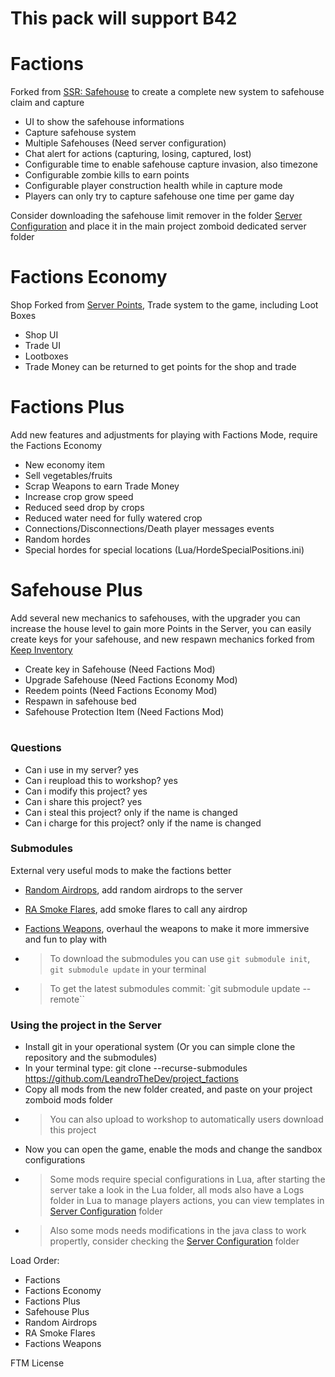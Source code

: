 # This pack will support B42

# Factions

Forked from [SSR: Safehouse](https://steamcommunity.com/sharedfiles/filedetails/?id=1178772929&searchtext=Safehouse) to create a complete new system to safehouse claim and capture

- UI to show the safehouse informations
- Capture safehouse system
- Multiple Safehouses (Need server configuration)
- Chat alert for actions (capturing, losing, captured, lost)
- Configurable time to enable safehouse capture invasion, also timezone
- Configurable zombie kills to earn points
- Configurable player construction health while in capture mode
- Players can only try to capture safehouse one time per game day

Consider downloading the safehouse limit remover in the folder [Server Configuration](https://github.com/LeandroTheDev/project_factions/tree/main/Server%20Configuration) and place it in the main project zomboid dedicated server folder

# Factions Economy

Shop Forked from [Server Points](https://steamcommunity.com/sharedfiles/filedetails/?id=2823055977&searchtext=Server+Points), Trade system to the game, including Loot Boxes

- Shop UI
- Trade UI
- Lootboxes
- Trade Money can be returned to get points for the shop and trade

# Factions Plus

Add new features and adjustments for playing with Factions Mode, require the Factions Economy

- New economy item
- Sell vegetables/fruits
- Scrap Weapons to earn Trade Money
- Increase crop grow speed
- Reduced seed drop by crops
- Reduced water need for fully watered crop
- Connections/Disconnections/Death player messages events
- Random hordes
- Special hordes for special locations (Lua/HordeSpecialPositions.ini)

# Safehouse Plus

Add several new mechanics to safehouses, with the upgrader you can increase the house level to gain more Points in the Server, you can easily create keys for your safehouse, and new
respawn mechanics forked from [Keep Inventory](https://steamcommunity.com/sharedfiles/filedetails/?id=2879960829)

- Create key in Safehouse (Need Factions Mod)
- Upgrade Safehouse (Need Factions Economy Mod)
- Reedem points (Need Factions Economy Mod)
- Respawn in safehouse bed
- Safehouse Protection Item (Need Factions Mod)

#

### Questions
- Can i use in my server? yes
- Can i reupload this to workshop? yes
- Can i modify this project? yes
- Can i share this project? yes
- Can i steal this project? only if the name is changed
- Can i charge for this project? only if the name is changed

### Submodules
External very useful mods to make the factions better
- [Random Airdrops](https://github.com/LeandroTheDev/random_airdrops), add random airdrops to the server
- [RA Smoke Flares](https://github.com/LeandroTheDev/ra_smoke_flares), add smoke flares to call any airdrop
- [Factions Weapons](https://github.com/LeandroTheDev/factions_weapons), overhaul the weapons to make it more immersive and fun to play with

- > To download the submodules you can use ``git submodule init``, ``git submodule update`` in your terminal
- > To get the latest submodules commit: `git submodule update --remote``

### Using the project in the Server
- Install git in your operational system (Or you can simple clone the repository and the submodules)
- In your terminal type: git clone --recurse-submodules https://github.com/LeandroTheDev/project_factions
- Copy all mods from the new folder created, and paste on your project zomboid mods folder
- > You can also upload to workshop to automatically users download this project
- Now you can open the game, enable the mods and change the sandbox configurations
- > Some mods require special configurations in Lua, after starting the server take a look in the Lua folder, all mods also have a Logs folder in Lua to manage players actions, you can view templates in [Server Configuration](https://github.com/LeandroTheDev/project_factions/tree/main/Server%20Configuration) folder
- > Also some mods needs modifications in the java class to work propertly, consider checking the [Server Configuration](https://github.com/LeandroTheDev/project_factions/tree/main/Server%20Configuration) folder

Load Order:
- Factions
- Factions Economy
- Factions Plus
- Safehouse Plus
- Random Airdrops
- RA Smoke Flares
- Factions Weapons

FTM License